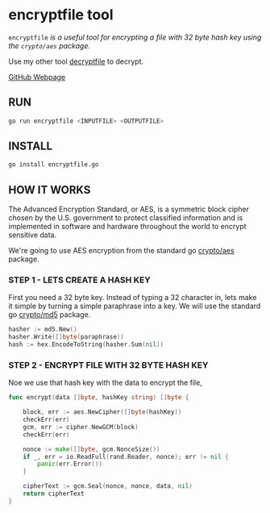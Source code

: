 # encryptfile tool

`encryptfile` _is a useful tool for
encrypting a file with 32 byte hash key using the `crypto/aes` package._

Use my other tool
[decryptfile](https://github.com/JeffDeCola/my-go-examples/tree/master/useful-tools-i-created/decryptfile)
to decrypt.

[GitHub Webpage](https://jeffdecola.github.io/my-go-examples/)

## RUN

```bash
go run encryptfile <INPUTFILE> <OUTPUTFILE>
```

## INSTALL

```bash
go install encryptfile.go
```

## HOW IT WORKS

The Advanced Encryption Standard, or AES, is a symmetric
block cipher chosen by the U.S. government to protect classified
information and is implemented in software and hardware throughout
the world to encrypt sensitive data.

We're going to use AES encryption from the standard go
[crypto/aes](https://golang.org/pkg/crypto/aes/)
package.

### STEP 1 - LETS CREATE A HASH KEY

First you need a 32 byte key.  Instead of typing a 32
character in, lets make it simple by turning a simple paraphrase into a key.
We will use the standard go
[crypto/md5](https://golang.org/pkg/crypto/md5/)
package.

```go
hasher := md5.New()
hasher.Write([]byte(paraphrase))
hash := hex.EncodeToString(hasher.Sum(nil))
```

### STEP 2 - ENCRYPT FILE WITH 32 BYTE HASH KEY

Noe we use that hash key with the data to encrypt the file,

```go
func encrypt(data []byte, hashKey string) []byte {

    block, err := aes.NewCipher([]byte(hashKey))
    checkErr(err)
    gcm, err := cipher.NewGCM(block)
    checkErr(err)

    nonce := make([]byte, gcm.NonceSize())
    if _, err = io.ReadFull(rand.Reader, nonce); err != nil {
        panic(err.Error())
    }

    cipherText := gcm.Seal(nonce, nonce, data, nil)
    return cipherText
}
```

